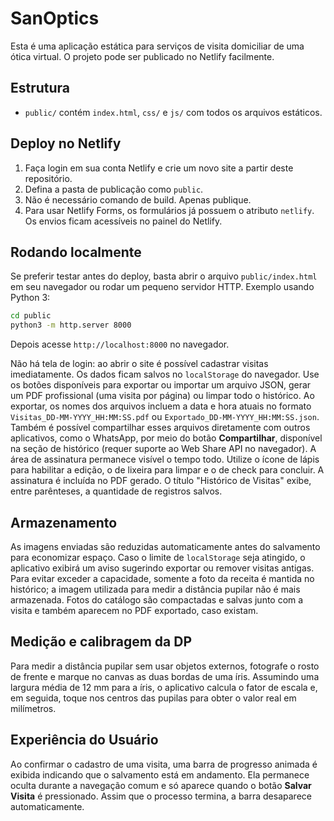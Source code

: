 # SanOptics

Esta é uma aplicação estática para serviços de visita domiciliar de uma ótica virtual. O projeto pode ser publicado no Netlify facilmente.

## Estrutura
 - `public/` contém `index.html`, `css/` e `js/` com todos os arquivos estáticos.

## Deploy no Netlify
1. Faça login em sua conta Netlify e crie um novo site a partir deste repositório.
2. Defina a pasta de publicação como `public`.
3. Não é necessário comando de build. Apenas publique.
4. Para usar Netlify Forms, os formulários já possuem o atributo `netlify`. Os envios ficam acessíveis no painel do Netlify.

## Rodando localmente
Se preferir testar antes do deploy, basta abrir o arquivo `public/index.html` em
seu navegador ou rodar um pequeno servidor HTTP. Exemplo usando Python 3:

```bash
cd public
python3 -m http.server 8000
```

Depois acesse `http://localhost:8000` no navegador.

Não há tela de login: ao abrir o site é possível cadastrar visitas imediatamente. Os dados ficam salvos no `localStorage` do navegador.
Use os botões disponíveis para exportar ou importar um arquivo JSON, gerar um PDF profissional (uma visita por página) ou limpar todo o histórico. Ao exportar, os nomes dos arquivos incluem a data e hora atuais no formato `Visitas_DD-MM-YYYY_HH:MM:SS.pdf` ou `Exportado_DD-MM-YYYY_HH:MM:SS.json`.
Também é possível compartilhar esses arquivos diretamente com outros aplicativos, como o WhatsApp, por meio do botão **Compartilhar**, disponível na seção de histórico (requer suporte ao Web Share API no navegador).
A área de assinatura permanece visível o tempo todo. Utilize o ícone de lápis para habilitar a edição, o de lixeira para limpar e o de check para concluir. A assinatura é incluída no PDF gerado.
O título "Histórico de Visitas" exibe, entre parênteses, a quantidade de registros salvos.

## Armazenamento
As imagens enviadas são reduzidas automaticamente antes do salvamento para economizar espaço. Caso o limite de `localStorage` seja atingido, o aplicativo exibirá um aviso sugerindo exportar ou remover visitas antigas. Para evitar exceder a capacidade, somente a foto da receita é mantida no histórico; a imagem utilizada para medir a distância pupilar não é mais armazenada. Fotos do catálogo são compactadas e salvas junto com a visita e também aparecem no PDF exportado, caso existam.

## Medição e calibragem da DP
Para medir a distância pupilar sem usar objetos externos, fotografe o rosto de frente e marque no canvas as duas bordas de uma íris.
Assumindo uma largura média de 12&nbsp;mm para a íris, o aplicativo calcula o fator de escala e, em seguida, toque nos centros das pupilas para obter o valor real em milímetros.

## Experiência do Usuário
Ao confirmar o cadastro de uma visita, uma barra de progresso animada é exibida indicando que o salvamento está em andamento. Ela permanece oculta durante a navegação comum e só aparece quando o botão **Salvar Visita** é pressionado. Assim que o processo termina, a barra desaparece automaticamente.
